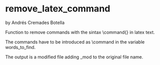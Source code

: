 # remove_latex_command
by Andrés Cremades Botella


Function to remove commands with the sintax \command{} in latex text.

The commands have to be introduced as \command in the variable words_to_find. 

The output is a modified file adding _mod to the original file name.

